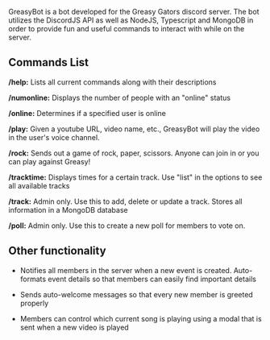 GreasyBot is a bot developed for the Greasy Gators discord server. The bot utilizes
the DiscordJS API as well as NodeJS, Typescript and MongoDB in order to provide
fun and useful commands to interact with while on the server.

## Commands List

**/help:** Lists all current commands along with their descriptions

**/numonline:** Displays the number of people with an "online" status

**/online:** Determines if a specified user is online

**/play:** Given a youtube URL, video name, etc., GreasyBot will play the video in the user's voice channel.

**/rock:** Sends out a game of rock, paper, scissors. Anyone can join in or you can play against Greasy!

**/tracktime:** Displays times for a certain track. Use "list" in the options to see all available tracks

**/track:** Admin only. Use this to add, delete or update a track. Stores all information in a MongoDB database

**/poll:** Admin only. Use this to create a new poll for members to vote on.

## Other functionality

- Notifies all members in the server when a new event is created. Auto-formats event details
so that members can easily find important details

- Sends auto-welcome messages so that every new member is greeted properly

- Members can control which current song is playing using a modal that is sent when a 
new video is played